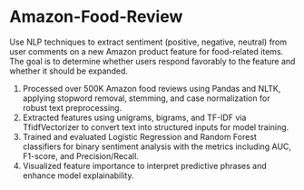 # Amazon-Food-Review
Use NLP techniques to extract sentiment (positive, negative, neutral) from user comments on a new Amazon product feature for food-related items. The goal is to determine whether users respond favorably to the feature and whether it should be expanded.


1. Processed over 500K Amazon food reviews using Pandas and NLTK, applying stopword removal, stemming, and case normalization for robust text preprocessing.
2. Extracted features using unigrams, bigrams, and TF-IDF via TfidfVectorizer to convert text into structured inputs for model training.
3. Trained and evaluated Logistic Regression and Random Forest classifiers for binary sentiment analysis with the metrics including AUC, F1-score, and Precision/Recall.
4. Visualized feature importance to interpret predictive phrases and enhance model explainability.
